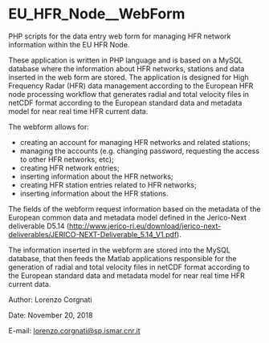 # EU_HFR_Node__WebForm
PHP scripts for the data entry web form for managing HFR network information within the EU HFR Node.

These application is written in PHP language and is based on a MySQL database where the information about HFR networks, stations and data inserted in the web form are stored. The application is designed for High Frequency Radar (HFR) data management according to the European HFR node processing workflow that generates radial and total velocity files in netCDF format according to the European standard data and metadata model for near real time HFR current data.

The webform allows for:
- creating an account for managing HFR networks and related stations;
- managing the accounts (e.g. changing password, requesting the access to other HFR networks, etc);
- creating HFR network entries;
- inserting information about the HFR networks;
- creating HFR station entries related to HFR networks;
- inserting information about the HFR stations.

The fields of the webform request information based on the metadata of the European common data and metadata model defined in the Jerico-Next deliverable D5.14 (http://www.jerico-ri.eu/download/jerico-next-deliverables/JERICO-NEXT-Deliverable_5.14_V1.pdf).


The information inserted in the webform are stored into the MySQL database, that then feeds the Matlab applications responsible for the generation of radial and total velocity files in netCDF format according to the European standard data and metadata model for near real time HFR current data.


Author: Lorenzo Corgnati

Date: November 20, 2018

E-mail: lorenzo.corgnati@sp.ismar.cnr.it
